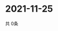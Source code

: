 # 2021-11-25
  共 0条

  <!-- BEGIN -->
  <!-- 最后更新时间Thu Nov 25 2021 09:04:17 GMT+0000 (Coordinated Universal Time) -->
  
  <!-- END -->
  
  